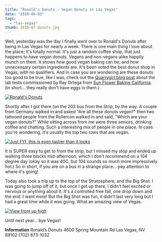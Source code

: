 ```yaml
---
title: "Ronald's Donuts - Vegan Donuts in Las Vegas"
date: "2010-08-03"
tags:
  - "las-vegas"
thumb: 2010-07-donuts.jpg
---
```


Well, yesterday was the day I finally went over to Ronald's Donuts after being in Las Vegas for nearly a week. There is one main thing I love about the place; it's totally normal. It's just a random coffee shop, that just happens to have vegan donuts. Vegans and non-vegans alike happily munch on them. It shows how good vegan baking can be, and how unnecessary certain ingredients are. It's been voted the best donut shop in Vegas, with no qualifiers. And in case you are wondering are these donuts too good to be true, like I was, check out the [Quarrygirl blog post](http://www.quarrygirl.com/2009/09/24/ronalds-donuts-tests/) about the lab tests commissioned by Ray Ortega from [Sun Flower Baking California](http://www.sunflourbaking.com/). (in short... they really don't have eggs in them.)

[![Ronald's Donuts](images/4855494130_12b85c3778.jpg)](http://www.flickr.com/photos/prairiev/4855494130/ "Ronald's Donuts by MeShellG, on Flickr")

Shortly after I got there (on the 203 bus from the Strip, by the way. A couple from Germany walked in and asked "Are all these donuts vegan?" then two tattooed people from the Rollercon walked in and said, "Which are your vegan donuts?" While sitting across from me were three seniors, drinking coffee and chatting. Such a interesting mix of people in one place. In case you're wondering, it's usually the top two rows that are vegan.

[![Just FYI, this is even tastier than it looks](images/4854874401_cd7b30f5f1.jpg)](http://www.flickr.com/photos/prairiev/4854874401/ "Ronald's Donuts by MeShellG, on Flickr")

It is SUPER easy to get to from the strip, but I missed my stop and ended up walking three blocks mid-afternoon, which I don't recommend on a 104 degree day (okay so it was 40C, but 104 sounds so much more impressively hot.) So in short, if you are on a bus in a strange place... pay attention to where it's going!

Today also took a trip up to the top of the Stratosphere, and the Big Shot. I was going to jump off of it, but once I got up there, I didn't feel excited or nervous or anything about it. It's a controlled free fall, one drop down and the end. I want more! But the Big Shot was fun, it didn't last very long but I had a great time while it was going. What an amazing view of Vegas.

[![View from up high](images/4855353889_34a898f32e.jpg)](http://www.flickr.com/photos/prairiev/4855353889/ "View from up high by MeShellG, on Flickr")

Until next year... bye Vegas!

**Information** Ronald’s Donuts 4600 Spring Mountain Rd Las Vegas, NV 89102 (702) 873-1032
